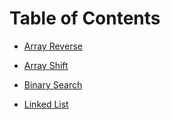 # Table of Contents

- [Array Reverse](DSA/ArrayReverse/readme.md)
- [Array Shift](DSA/ArrayShift/readme.md) 
- [Binary Search](DSA/BinarySearch/readme.md)


- [Linked List](dotnet2/DataStructures/DSAreadme/LinkedList.md)
